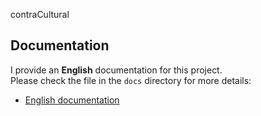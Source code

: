 contraCultural


## Documentation

I provide an **English** documentation for this project.  
Please check the file in the `docs` directory for more details:

- [English documentation](./docs/README-en.md)
